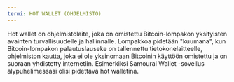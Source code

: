 ```yaml
---
termi: HOT WALLET (OHJELMISTO)
---
```


Hot wallet on ohjelmistolaite, joka on omistettu Bitcoin-lompakon yksityisten avainten turvallisuudelle ja hallinnalle. Lompakkoa pidetään "kuumana", kun Bitcoin-lompakon palautuslauseke on tallennettu tietokonelaitteelle, ohjelmiston kautta, joka ei ole yksinomaan Bitcoinin käyttöön omistettu ja on suoraan yhdistetty internetiin. Esimerkiksi Samourai Wallet -sovellus älypuhelimessasi olisi pidettävä hot walletina.